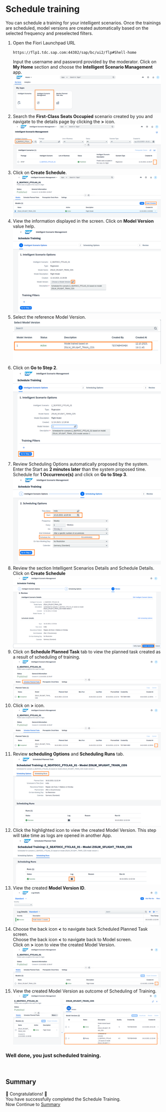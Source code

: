 # Schedule training 
You can schedule a training for your intelligent scenarios. Once the trainings are scheduled, model versions are created automatically based on the selected frequency and preselected filters.

1. Open the Fiori Launchpad URL
   ```
   https://flp1.tdc.sap.com:44302/sap/bc/ui2/flp#Shell-home
   ```
   Input the username and password provided by the moderator.
   Click on **My Home** section and choose the **Intelligent Scenario Management** app.
   <br>![](/exercises/ex3/images/1.png)
2. Search the **First-Class Seats Occupied** scenario created by you and navigate to the details page by clicking the **>** 
   icon.
   <br>![](/exercises/ex3/images/2.png)
3. Click on **Create Schedule**.
   <br>![](/exercises/ex3/images/3.png)
4. View the information displayed in the screen. Click on **Model Version** value help.
   <br>![](/exercises/ex3/images/4.png)
5. Select the reference Model Version.
   <br>![](/exercises/ex3/images/5.png)
6. Click on **Go to Step 2**.
   <br>![](/exercises/ex3/images/6.png)
7. Review Scheduling Options automatically proposed by the system. <br>
   Enter the Start as **2 minutes later** than the system proposed time. <br>
   Schedule for **1 Occurrence(s)** and click on **Go to Step 3**.
   <br>![](/exercises/ex3/images/7.png)
8. Review the section Intelligent Scenarios Details and Schedule Details.<br>
   Click on **Create Schedule** 
   <br>![](/exercises/ex3/images/8.png)
9. Click on **Schedule Planned Task** tab to view the planned task created as a result of scheduling of training.
    <br>![](/exercises/ex3/images/9.png)
10. Click on **>** icon.
    <br>![](/exercises/ex3/images/10.png)
11. Review **scheduling Options** and **Scheduling Runs** tab.
    <br>![](/exercises/ex3/images/11.png)
12. Click the highlighted icon to view the created Model Version. This step will take time as logs are opened in another App.
    <br>![](/exercises/ex3/images/12.png)
13. View the created **Model Version ID**.
    <br>![](/exercises/ex3/images/13.png)
14. Choose the back icon **<**   to navigate back Scheduled Planned Task screen. <br>
    Choose the back icon **<**   to navigate back to Model screen. <br>
    Click on **>** icon to view the created Model Version.
    <br>![](/exercises/ex3/images/14.png)
15. View the created Model Version as outcome of Scheduling of Training.
    <br>![](/exercises/ex3/images/15.png)


### Well done, you just scheduled training.
<br>

## Summary
🎉 Congratulations! 🎉 <br>
You have successfully completed the Schedule Training. <br>
Now Continue to [Summary](../ex2/README.md)  
